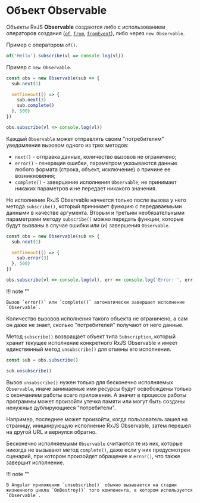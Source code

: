 # Объект Observable

Объекты RxJS **Observable** создаются либо с использованием операторов создания ([`of`](https://rxjs-dev.firebaseapp.com/api/index/function/of), [`from`](https://rxjs-dev.firebaseapp.com/api/index/function/from), [`fromEvent`](https://rxjs-dev.firebaseapp.com/api/index/function/fromEvent)), либо через `new Observable`.

Пример с оператором `of()`.

```ts
of('Hello').subscribe(vl => console.log(vl))
```

Пример с `new Observable`.

```ts
const obs = new Observable(sub => {
  sub.next(1)

  setTimeout(() => {
    sub.next(3)
    sub.complete()
  }, 500)
})

obs.subscribe(vl => console.log(vl))
```

Каждый `Observable` может отправлять своим "потребителям" уведомления вызовом одного из трех методов:

- `next()` - отправка данных, количество вызовов не ограничено;
- `error()` - генерация ошибки, параметром указываются данные любого формата (строка, объект, исключение) о причине ее возникновения;
- `complete()` - завершение исполнения `Observable`, не принимает никаких параметров и не передает никакого значения.

Но исполнение RxJS Observable начнется только после вызова у него метода `subscribe()`, который принимает функцию с передаваемыми данными в качестве аргумента. Вторым и третьим необязательными параметрами методу `subscribe()` можно передать функции, которые будут вызваны в случае ошибки или (и) завершения `Observable`.

```ts
const obs = new Observable(sub => {
  sub.next(1)

  setTimeout(() => {
    sub.error(3)
  }, 500)
})

obs.subscribe(vl => console.log(vl), err => console.log('Error: ', err), () => console.log('Completed'))
```

!!! note ""

    Вызов `error()` или `complete()` автоматически завершает исполнение `Observable`.

Количество вызовов исполнения такого объекта не ограничено, а сам он даже не знает, сколько "потребителей" получают от него данные.

Метод `subscribe()` возвращает объект типа `Subscription`, который хранит текущее исполнение конкретного RxJS Observable и имеет единственный метод `unsubscribe()` для отмены его исполнения.

```ts
const sub = obs.subscribe()

sub.unsubscribe()
```

Вызов `unsubscribe()` нужен только для бесконечно исполняемых `Observable`, иначе занимаемые ими ресурсы будут освобождены только с окончанием работы всего приложения. А значит в процессе работы программы может произойти утечка памяти или могут быть созданы ненужные дублирующиеся "потребители".

Например, последнее может произойти, когда пользователь зашел на страницу, инициирующую исполнение RxJS Observable, затем перешел на другой URL и вернулся обратно.

Бесконечно исполняемыми `Observable` считаются те из них, которые никогда не вызывают метод `complete()`, даже если у них предусмотрен сценарий, при котором произойдет обращение к `error()`, что также завершит исполнение.

!!! note ""

    В Angular приложении `unsubscribe()` обычно вызывается на стадии жизненного цикла `OnDestroy()` того компонента, в котором используется `Observable`.
